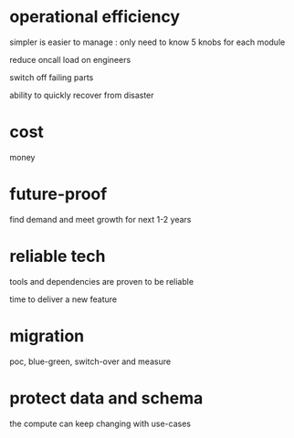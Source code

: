 
# operational efficiency

simpler is easier to manage : only need to know 5 knobs for each module

reduce oncall load on engineers

switch off failing parts

ability to quickly recover from disaster

# cost 

money

# future-proof

find demand and meet growth for next 1-2 years

# reliable tech

tools and dependencies are proven to be reliable

time to deliver a new feature

# migration 

poc, blue-green, switch-over and measure 

# protect data and schema 

the compute can keep changing with use-cases
